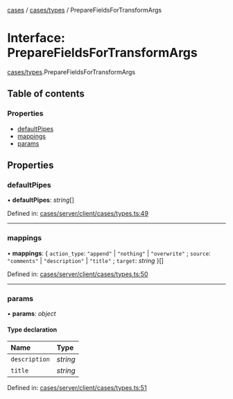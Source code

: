 [cases](../server_client_api.md) / [cases/types](../modules/cases_types.md) / PrepareFieldsForTransformArgs

# Interface: PrepareFieldsForTransformArgs

[cases/types](../modules/cases_types.md).PrepareFieldsForTransformArgs

## Table of contents

### Properties

- [defaultPipes](cases_types.preparefieldsfortransformargs.md#defaultpipes)
- [mappings](cases_types.preparefieldsfortransformargs.md#mappings)
- [params](cases_types.preparefieldsfortransformargs.md#params)

## Properties

### defaultPipes

• **defaultPipes**: *string*[]

Defined in: [cases/server/client/cases/types.ts:49](https://github.com/jonathan-buttner/kibana/blob/7a61a8b912c/x-pack/plugins/cases/server/client/cases/types.ts#L49)

___

### mappings

• **mappings**: { `action_type`: ``"append"`` \| ``"nothing"`` \| ``"overwrite"`` ; `source`: ``"comments"`` \| ``"description"`` \| ``"title"`` ; `target`: *string*  }[]

Defined in: [cases/server/client/cases/types.ts:50](https://github.com/jonathan-buttner/kibana/blob/7a61a8b912c/x-pack/plugins/cases/server/client/cases/types.ts#L50)

___

### params

• **params**: *object*

#### Type declaration

| Name | Type |
| :------ | :------ |
| `description` | *string* |
| `title` | *string* |

Defined in: [cases/server/client/cases/types.ts:51](https://github.com/jonathan-buttner/kibana/blob/7a61a8b912c/x-pack/plugins/cases/server/client/cases/types.ts#L51)
